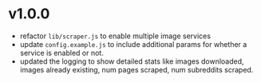 # v1.0.0
- refactor `lib/scraper.js` to enable multiple image services
- update `config.example.js` to include additional params for whether a service is enabled or not.
- updated the logging to show detailed stats like images downloaded, images already existing, num pages scraped, num subreddits scraped.
